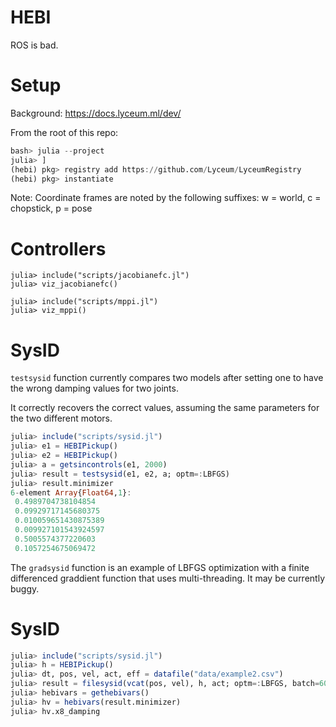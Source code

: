 # HEBI

ROS is bad.


# Setup

Background: https://docs.lyceum.ml/dev/

From the root of this repo:

```julia
bash> julia --project
julia> ]
(hebi) pkg> registry add https://github.com/Lyceum/LyceumRegistry
(hebi) pkg> instantiate
```

Note: Coordinate frames are noted by the following suffixes: w = world, c = chopstick, p = pose


# Controllers

```
julia> include("scripts/jacobianefc.jl")
julia> viz_jacobianefc()
```

```
julia> include("scripts/mppi.jl")
julia> viz_mppi()
```


# SysID

`testsysid` function currently compares two models after setting one to have
 the wrong damping values for two joints.

It correctly recovers the correct values, assuming the same parameters for the
two different motors.

```julia
julia> include("scripts/sysid.jl")
julia> e1 = HEBIPickup()
julia> e2 = HEBIPickup()
julia> a = getsincontrols(e1, 2000)
julia> result = testsysid(e1, e2, a; optm=:LBFGS)
julia> result.minimizer
6-element Array{Float64,1}:
 0.4989704738104854
 0.09929717145680375
 0.010059651430875389
 0.009927101543924597
 0.5005574377220603
 0.1057254675069472
```

The `gradsysid` function is an example of LBFGS optimization with a finite differenced
graddient function that uses multi-threading. It may be currently buggy.

# SysID

```julia
julia> include("scripts/sysid.jl")
julia> h = HEBIPickup()
julia> dt, pos, vel, act, eff = datafile("data/example2.csv")
julia> result = filesysid(vcat(pos, vel), h, act; optm=:LBFGS, batch=6000:10000)
julia> hebivars = gethebivars()
julia> hv = hebivars(result.minimizer)
julia> hv.x8_damping
```
